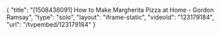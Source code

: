 {
    "title": "[1508436091] How to Make Margherita Pizza at Home - Gordon Ramsay",
    "type": "solo",
    "layout": "iframe-static",
    "videoId": "123179184",
    "url": "\/tvpembed\/123179184"
}
